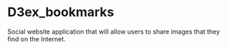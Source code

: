 # D3ex_bookmarks
Social website application that will allow users to share images that they find on the Internet.
